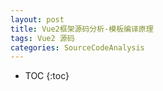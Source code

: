```yaml
---
layout: post
title: Vue2框架源码分析-模板编译原理
tags: Vue2 源码
categories: SourceCodeAnalysis
---
```


* TOC 
{:toc}

